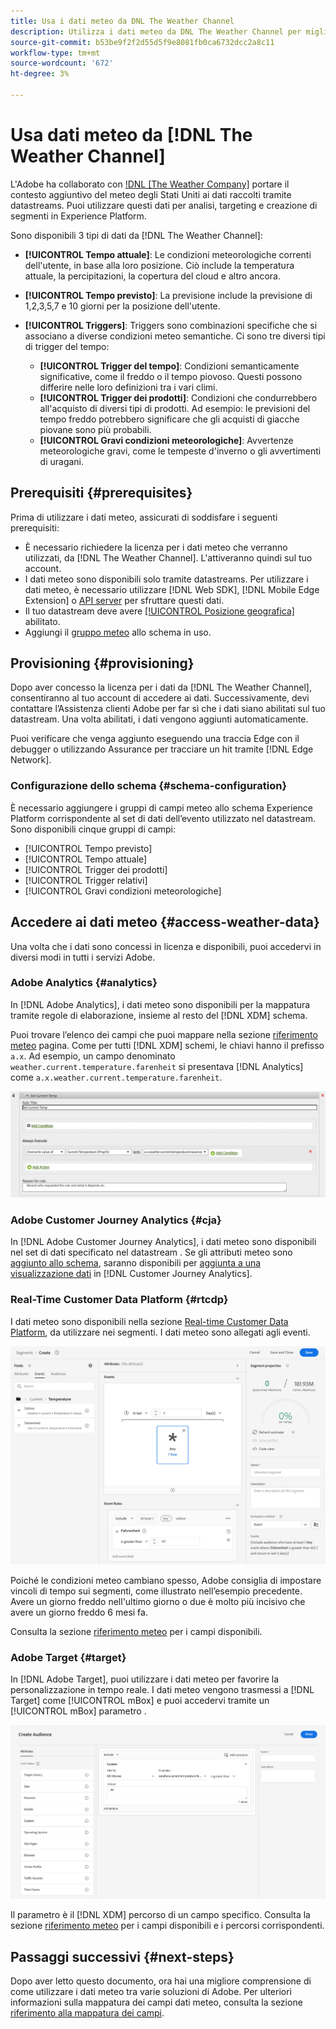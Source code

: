 ```yaml
---
title: Usa i dati meteo da DNL The Weather Channel
description: Utilizza i dati meteo da DNL The Weather Channel per migliorare i dati raccolti attraverso i datastreams.
source-git-commit: b53be9f2f2d55d5f9e8081fb0ca6732dcc2a8c11
workflow-type: tm+mt
source-wordcount: '672'
ht-degree: 3%

---
```



# Usa dati meteo da [!DNL The Weather Channel]

L&#39;Adobe ha collaborato con [!DNL [The Weather Company]](https://www.ibm.com/weather) portare il contesto aggiuntivo del meteo degli Stati Uniti ai dati raccolti tramite datastreams. Puoi utilizzare questi dati per analisi, targeting e creazione di segmenti in Experience Platform.

Sono disponibili 3 tipi di dati da [!DNL The Weather Channel]:

* **[!UICONTROL Tempo attuale]**: Le condizioni meteorologiche correnti dell&#39;utente, in base alla loro posizione. Ciò include la temperatura attuale, la percipitazioni, la copertura del cloud e altro ancora.
* **[!UICONTROL Tempo previsto]**: La previsione include la previsione di 1,2,3,5,7 e 10 giorni per la posizione dell&#39;utente.
* **[!UICONTROL Triggers]**: Triggers sono combinazioni specifiche che si associano a diverse condizioni meteo semantiche. Ci sono tre diversi tipi di trigger del tempo:

   * **[!UICONTROL Trigger del tempo]**: Condizioni semanticamente significative, come il freddo o il tempo piovoso. Questi possono differire nelle loro definizioni tra i vari climi.
   * **[!UICONTROL Trigger dei prodotti]**: Condizioni che condurrebbero all&#39;acquisto di diversi tipi di prodotti. Ad esempio: le previsioni del tempo freddo potrebbero significare che gli acquisti di giacche piovane sono più probabili.
   * **[!UICONTROL Gravi condizioni meteorologiche]**: Avvertenze meteorologiche gravi, come le tempeste d&#39;inverno o gli avvertimenti di uragani.

## Prerequisiti {#prerequisites}

Prima di utilizzare i dati meteo, assicurati di soddisfare i seguenti prerequisiti:

* È necessario richiedere la licenza per i dati meteo che verranno utilizzati, da [!DNL The Weather Channel]. L&#39;attiveranno quindi sul tuo account.
* I dati meteo sono disponibili solo tramite datastreams. Per utilizzare i dati meteo, è necessario utilizzare [!DNL Web SDK], [!DNL Mobile Edge Extension] o [API server](../../../server-api/overview.md) per sfruttare questi dati.
* Il tuo datastream deve avere [[!UICONTROL Posizione geografica]](../configure.md#advanced-options) abilitato.
* Aggiungi il [gruppo meteo](#schema-configuration) allo schema in uso.

## Provisioning {#provisioning}

Dopo aver concesso la licenza per i dati da [!DNL The Weather Channel], consentiranno al tuo account di accedere ai dati. Successivamente, devi contattare l’Assistenza clienti Adobe per far sì che i dati siano abilitati sul tuo datastream. Una volta abilitati, i dati vengono aggiunti automaticamente.

Puoi verificare che venga aggiunto eseguendo una traccia Edge con il debugger o utilizzando Assurance per tracciare un hit tramite [!DNL Edge Network].

### Configurazione dello schema {#schema-configuration}

È necessario aggiungere i gruppi di campi meteo allo schema Experience Platform corrispondente al set di dati dell’evento utilizzato nel datastream. Sono disponibili cinque gruppi di campi:

* [!UICONTROL Tempo previsto]
* [!UICONTROL Tempo attuale]
* [!UICONTROL Trigger dei prodotti]
* [!UICONTROL Trigger relativi]
* [!UICONTROL Gravi condizioni meteorologiche]

## Accedere ai dati meteo {#access-weather-data}

Una volta che i dati sono concessi in licenza e disponibili, puoi accedervi in diversi modi in tutti i servizi Adobe.

### Adobe Analytics {#analytics}

In [!DNL Adobe Analytics], i dati meteo sono disponibili per la mappatura tramite regole di elaborazione, insieme al resto del [!DNL XDM] schema.

Puoi trovare l’elenco dei campi che puoi mappare nella sezione [riferimento meteo](weather-reference.md) pagina. Come per tutti [!DNL XDM] schemi, le chiavi hanno il prefisso `a.x`. Ad esempio, un campo denominato `weather.current.temperature.farenheit` si presentava [!DNL Analytics] come `a.x.weather.current.temperature.farenheit`.

![Interfaccia delle regole di elaborazione](../../assets/datastreams/data-enrichment/weather/processing-rules.png)

### Adobe Customer Journey Analytics {#cja}

In [!DNL Adobe Customer Journey Analytics], i dati meteo sono disponibili nel set di dati specificato nel datastream . Se gli attributi meteo sono [aggiunto allo schema](#prerequisites-prerequisites), saranno disponibili per [aggiunta a una visualizzazione dati](https://experienceleague.adobe.com/docs/analytics-platform/using/cja-dataviews/create-dataview.html?lang=it) in [!DNL Customer Journey Analytics].

### Real-Time Customer Data Platform {#rtcdp}

I dati meteo sono disponibili nella sezione [Real-time Customer Data Platform](../../../rtcdp/overview.md), da utilizzare nei segmenti. I dati meteo sono allegati agli eventi.

![Generatore di segmenti che mostra gli eventi meteo](../../assets/datastreams/data-enrichment/weather/schema-builder.png)

Poiché le condizioni meteo cambiano spesso, Adobe consiglia di impostare vincoli di tempo sui segmenti, come illustrato nell’esempio precedente. Avere un giorno freddo nell&#39;ultimo giorno o due è molto più incisivo che avere un giorno freddo 6 mesi fa.

Consulta la sezione [riferimento meteo](weather-reference.md) per i campi disponibili.

### Adobe Target {#target}

In [!DNL Adobe Target], puoi utilizzare i dati meteo per favorire la personalizzazione in tempo reale. I dati meteo vengono trasmessi a [!DNL Target] come [!UICONTROL mBox] e puoi accedervi tramite un [!UICONTROL mBox] parametro .

![Target Audience Builder](../../assets/datastreams/data-enrichment/weather/target-audience-builder.png)

Il parametro è il [!DNL XDM] percorso di un campo specifico. Consulta la sezione [riferimento meteo](weather-reference.md) per i campi disponibili e i percorsi corrispondenti.

## Passaggi successivi {#next-steps}

Dopo aver letto questo documento, ora hai una migliore comprensione di come utilizzare i dati meteo tra varie soluzioni di Adobe. Per ulteriori informazioni sulla mappatura dei campi dati meteo, consulta la sezione [riferimento alla mappatura dei campi](weather-reference.md).